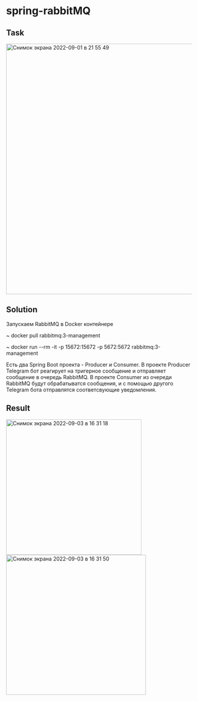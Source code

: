 # spring-rabbitMQ
## Task
<img width="679" alt="Снимок экрана 2022-09-01 в 21 55 49" src="https://user-images.githubusercontent.com/85234616/187991318-1505f63f-4d88-4909-bc68-8d1d2a044d0a.png">

## Solution
Запускаем RabbitMQ в Docker контейнере

~ docker pull rabbitmq:3-management

~ docker run --rm -it -p 15672:15672 -p 5672:5672 rabbitmq:3-management

Есть два Spring Boot проекта - Producer  и Consumer. 
В проекте Producer Telegram бот реагирует на тригерное сообщение и отправляет сообщение в очередь RabbitMQ. 
В проекте Consumer из очереди RabbitMQ будут обрабатыватся сообщения, и с помощью другого Telegram бота отправлятся соответсвующие уведомления. 

## Result

<img width="367" alt="Снимок экрана 2022-09-03 в 16 31 18" src="https://user-images.githubusercontent.com/85234616/188272693-798516dd-06f4-49f1-8c45-f1b9fef9f504.png">
<img width="379" alt="Снимок экрана 2022-09-03 в 16 31 50" src="https://user-images.githubusercontent.com/85234616/188272718-050e02bd-ea5b-44d6-96b2-68f7b717b61c.png">
